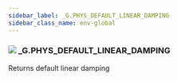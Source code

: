 ```yaml
---
sidebar_label: _G.PHYS_DEFAULT_LINEAR_DAMPING
sidebar_class_name: env-global
---
```


### ![](/img/wiki/global.png) **_G**.PHYS_DEFAULT_LINEAR_DAMPING
Returns default linear damping<br/>
